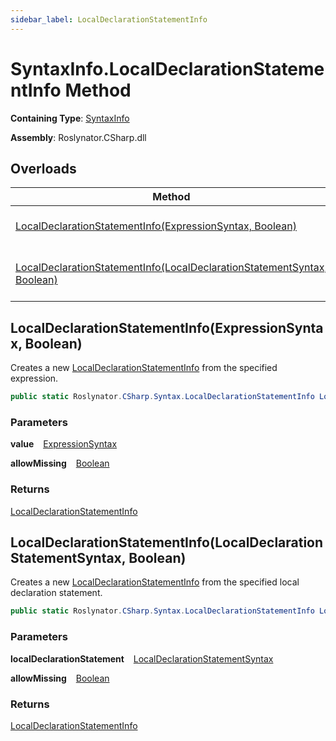 ```yaml
---
sidebar_label: LocalDeclarationStatementInfo
---
```


# SyntaxInfo\.LocalDeclarationStatementInfo Method

**Containing Type**: [SyntaxInfo](../index.md)

**Assembly**: Roslynator\.CSharp\.dll

## Overloads

| Method | Summary |
| ------ | ------- |
| [LocalDeclarationStatementInfo(ExpressionSyntax, Boolean)](#Roslynator_CSharp_SyntaxInfo_LocalDeclarationStatementInfo_Microsoft_CodeAnalysis_CSharp_Syntax_ExpressionSyntax_System_Boolean_) | Creates a new [LocalDeclarationStatementInfo](../../Syntax/LocalDeclarationStatementInfo/index.md) from the specified expression\. |
| [LocalDeclarationStatementInfo(LocalDeclarationStatementSyntax, Boolean)](#Roslynator_CSharp_SyntaxInfo_LocalDeclarationStatementInfo_Microsoft_CodeAnalysis_CSharp_Syntax_LocalDeclarationStatementSyntax_System_Boolean_) | Creates a new [LocalDeclarationStatementInfo](../../Syntax/LocalDeclarationStatementInfo/index.md) from the specified local declaration statement\. |

## LocalDeclarationStatementInfo\(ExpressionSyntax, Boolean\) <a id="Roslynator_CSharp_SyntaxInfo_LocalDeclarationStatementInfo_Microsoft_CodeAnalysis_CSharp_Syntax_ExpressionSyntax_System_Boolean_"></a>

  
Creates a new [LocalDeclarationStatementInfo](../../Syntax/LocalDeclarationStatementInfo/index.md) from the specified expression\.

```csharp
public static Roslynator.CSharp.Syntax.LocalDeclarationStatementInfo LocalDeclarationStatementInfo(Microsoft.CodeAnalysis.CSharp.Syntax.ExpressionSyntax value, bool allowMissing = false)
```

### Parameters

**value** &ensp; [ExpressionSyntax](https://docs.microsoft.com/en-us/dotnet/api/microsoft.codeanalysis.csharp.syntax.expressionsyntax)

**allowMissing** &ensp; [Boolean](https://docs.microsoft.com/en-us/dotnet/api/system.boolean)

### Returns

[LocalDeclarationStatementInfo](../../Syntax/LocalDeclarationStatementInfo/index.md)

## LocalDeclarationStatementInfo\(LocalDeclarationStatementSyntax, Boolean\) <a id="Roslynator_CSharp_SyntaxInfo_LocalDeclarationStatementInfo_Microsoft_CodeAnalysis_CSharp_Syntax_LocalDeclarationStatementSyntax_System_Boolean_"></a>

  
Creates a new [LocalDeclarationStatementInfo](../../Syntax/LocalDeclarationStatementInfo/index.md) from the specified local declaration statement\.

```csharp
public static Roslynator.CSharp.Syntax.LocalDeclarationStatementInfo LocalDeclarationStatementInfo(Microsoft.CodeAnalysis.CSharp.Syntax.LocalDeclarationStatementSyntax localDeclarationStatement, bool allowMissing = false)
```

### Parameters

**localDeclarationStatement** &ensp; [LocalDeclarationStatementSyntax](https://docs.microsoft.com/en-us/dotnet/api/microsoft.codeanalysis.csharp.syntax.localdeclarationstatementsyntax)

**allowMissing** &ensp; [Boolean](https://docs.microsoft.com/en-us/dotnet/api/system.boolean)

### Returns

[LocalDeclarationStatementInfo](../../Syntax/LocalDeclarationStatementInfo/index.md)

